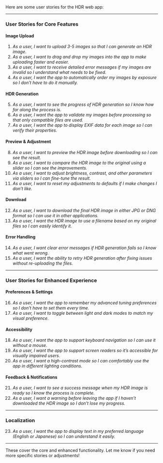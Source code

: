 Here are some user stories for the HDR web app:

---

### **User Stories for Core Features**

#### **Image Upload**
1. *As a user, I want to upload 3-5 images so that I can generate an HDR image.*
2. *As a user, I want to drag and drop my images into the app to make uploading faster and easier.*
3. *As a user, I want to receive detailed error messages if my images are invalid so I understand what needs to be fixed.*
4. *As a user, I want the app to automatically order my images by exposure so I don’t have to do it manually.*

#### **HDR Generation**
5. *As a user, I want to see the progress of HDR generation so I know how far along the process is.*
6. *As a user, I want the app to validate my images before processing so that only compatible files are used.*
7. *As a user, I want the app to display EXIF data for each image so I can verify their properties.*

#### **Preview & Adjustment**
8. *As a user, I want to preview the HDR image before downloading so I can see the result.*
9. *As a user, I want to compare the HDR image to the original using a slider so I can see the improvements.*
10. *As a user, I want to adjust brightness, contrast, and other parameters via sliders so I can fine-tune the result.*
11. *As a user, I want to reset my adjustments to defaults if I make changes I don’t like.*

#### **Download**
12. *As a user, I want to download the final HDR image in either JPG or DNG format so I can use it in other applications.*
13. *As a user, I want the HDR image to use a filename based on my original files so I can easily identify it.*

#### **Error Handling**
14. *As a user, I want clear error messages if HDR generation fails so I know what went wrong.*
15. *As a user, I want the ability to retry HDR generation after fixing issues without re-uploading the files.*

---

### **User Stories for Enhanced Experience**

#### **Preferences & Settings**
16. *As a user, I want the app to remember my advanced tuning preferences so I don’t have to set them every time.*
17. *As a user, I want to toggle between light and dark modes to match my visual preference.*

#### **Accessibility**
18. *As a user, I want the app to support keyboard navigation so I can use it without a mouse.*
19. *As a user, I want the app to support screen readers so it’s accessible for visually impaired users.*
20. *As a user, I want a high-contrast mode so I can comfortably use the app in different lighting conditions.*

#### **Feedback & Notifications**
21. *As a user, I want to see a success message when my HDR image is ready so I know the process is complete.*
22. *As a user, I want a warning before leaving the app if I haven’t downloaded the HDR image so I don’t lose my progress.*

---

### **Localization**
23. *As a user, I want the app to display text in my preferred language (English or Japanese) so I can understand it easily.*

---

These cover the core and enhanced functionality. Let me know if you need more specific stories or adjustments!

